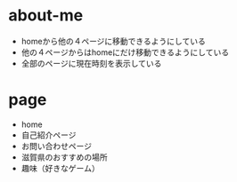 # about-me
- homeから他の４ページに移動できるようにしている 
- 他の４ページからはhomeにだけ移動できるようにしている
- 全部のページに現在時刻を表示している

# page 

- home
- 自己紹介ページ
- お問い合わせページ
- 滋賀県のおすすめの場所
- 趣味（好きなゲーム）



